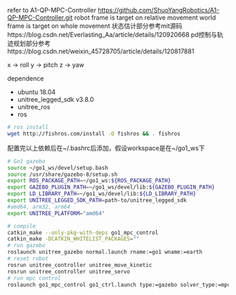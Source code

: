 refer to A1-QP-MPC-Controller
https://github.com/ShuoYangRobotics/A1-QP-MPC-Controller.git
robot frame is target on relative movement
world frame is target on whole movement
状态估计部分参考mit源码https://blog.csdn.net/Everlasting_Aa/article/details/120920668
pd控制与轨迹规划部分参考https://blog.csdn.net/weixin_45728705/article/details/120817881


x -> roll
y -> pitch
z -> yaw

dependence
- ubuntu 18.04
- unitree_legged_sdk v3.8.0
- unitree_ros 
- ros

```bash
# ros install
wget http://fishros.com/install -O fishros && . fishros
```

配置完以上依赖后在~/.bashrc后添加，假设workspace是在~/go1_ws下
```bash
# Go1 gazebo
source ~/go1_ws/devel/setup.bash
source /usr/share/gazebo-8/setup.sh
export ROS_PACKAGE_PATH=~/go1_ws:${ROS_PACKAGE_PATH}
export GAZEBO_PLUGIN_PATH=~/go1_ws/devel/lib:${GAZEBO_PLUGIN_PATH}
export LD_LIBRARY_PATH=~/go1_ws/devel/lib:${LD_LIBRARY_PATH}
export UNITREE_LEGGED_SDK_PATH=path-to/unitree_legged_sdk
#amd64, arm32, arm64
export UNITREE_PLATFORM="amd64"
```

```bash
# compile
catkin_make --only-pkg-with-deps go1_mpc_control
catkin_make -DCATKIN_WHITELIST_PACKAGES=""
# run gazebo
roslaunch unitree_gazebo normal.launch rname:=go1 wname:=earth
# reset robot
rosrun unitree_controller unitree_move_kinetic
rosrun unitree_controller unitree_servo
# run mpc control
roslaunch go1_mpc_control go1_ctrl.launch type:=gazebo solver_type:=mpc
```